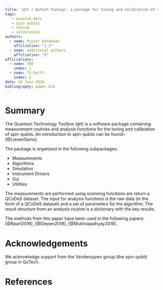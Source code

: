 ```yaml
---
title: 'qtt ( QuTech Tuning): a package for tuning and calibration of spin-qubits'
tags:
   - quantum dots
   - spin qubits
   - tuning
   - calibration
authors:
  - name: Pieter Eendebak
    affiliation: "1 2"
  - name: additional authors
    affiliation: "2"
affiliations:
  - name: TNO
    index: 1
  - name: TU Delft
    index: 2
date: 26 June 2018
bibliography: paper.bib
---
```


# Summary

The Quantum Technology Toolbox (qtt) is a software package containing measurement routines and analysis functions 
for the tuning and calibration of spin-qubits. An introduction to spin-qubits can be found~[@LievenSpins].

The package is organized in the following subpackages:

* Measurements
* Algorithms
* Simulation
* Instrument Drivers
* Gui
* Utilities

The measurements are performed using scanning functions are return a QCoDeS dataset. The input
for analysis functions is the raw data (in the form of a QCoDeS dataset) and a set of parameters
for the algorithm. The result structure from an analysis routine is a dictionary with the key results.

The methods from this paper have been used in the following papers: [@Baart2016], [@Diepen2018], [@Mukhopadhyay2018].

# Acknowledgements

We acknowledge support from the Vandersypen group (the spin-qubit) group in QuTech.

# References
